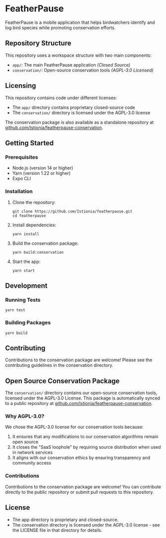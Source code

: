 # FeatherPause

FeatherPause is a mobile application that helps birdwatchers identify and log bird species while promoting conservation efforts.

## Repository Structure

This repository uses a workspace structure with two main components:

- `app/`: The main FeatherPause application *(Closed Source)*
- `conservation/`: Open-source conservation tools *(AGPL-3.0 Licensed)*

## Licensing

This repository contains code under different licenses:

- The `app/` directory contains proprietary closed-source code
- The `conservation/` directory is licensed under the AGPL-3.0 license

The conservation package is also available as a standalone repository at [github.com/Istionia/featherpause-conservation](https://github.com/Istionia/featherpause-conservation).

## Getting Started

### Prerequisites

- Node.js (version 14 or higher)
- Yarn (version 1.22 or higher)
- Expo CLI

### Installation

1. Clone the repository:
   ```
   git clone https://github.com/Istionia/featherpause.git
   cd featherpause
   ```

2. Install dependencies:
   ```
   yarn install
   ```

3. Build the conservation package:
   ```
   yarn build:conservation
   ```

4. Start the app:
   ```
   yarn start
   ```

## Development

### Running Tests

```
yarn test
```

### Building Packages

```
yarn build
```

## Contributing

Contributions to the conservation package are welcome! Please see the contributing guidelines in the conservation directory.

## Open Source Conservation Package

The `conservation/` directory contains our open-source conservation tools, licensed under the AGPL-3.0 License. This package is automatically synced to a public repository at [github.com/Istionia/featherpause-conservation](https://github.com/Istionia/featherpause-conservation).

### Why AGPL-3.0?

We chose the AGPL-3.0 license for our conservation tools because:

1. It ensures that any modifications to our conservation algorithms remain open source
2. It closes the "SaaS loophole" by requiring source distribution when used in network services
3. It aligns with our conservation ethics by ensuring transparency and community access

### Contributions

Contributions to the conservation package are welcome! You can contribute directly to the public repository or submit pull requests to this repository.

## License

- The app directory is proprietary and closed-source.
- The conservation directory is licensed under the AGPL-3.0 license - see the LICENSE file in that directory for details. 